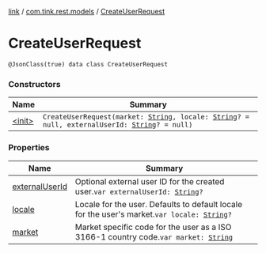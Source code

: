 [link](../../index.md) / [com.tink.rest.models](../index.md) / [CreateUserRequest](./index.md)

# CreateUserRequest

`@JsonClass(true) data class CreateUserRequest`

### Constructors

| Name | Summary |
|---|---|
| [&lt;init&gt;](-init-.md) | `CreateUserRequest(market: `[`String`](https://kotlinlang.org/api/latest/jvm/stdlib/kotlin/-string/index.html)`, locale: `[`String`](https://kotlinlang.org/api/latest/jvm/stdlib/kotlin/-string/index.html)`? = null, externalUserId: `[`String`](https://kotlinlang.org/api/latest/jvm/stdlib/kotlin/-string/index.html)`? = null)` |

### Properties

| Name | Summary |
|---|---|
| [externalUserId](external-user-id.md) | Optional external user ID for the created user.`var externalUserId: `[`String`](https://kotlinlang.org/api/latest/jvm/stdlib/kotlin/-string/index.html)`?` |
| [locale](locale.md) | Locale for the user. Defaults to default locale for the user&#39;s market.`var locale: `[`String`](https://kotlinlang.org/api/latest/jvm/stdlib/kotlin/-string/index.html)`?` |
| [market](market.md) | Market specific code for the user as a ISO 3166-1 country code.`var market: `[`String`](https://kotlinlang.org/api/latest/jvm/stdlib/kotlin/-string/index.html) |

